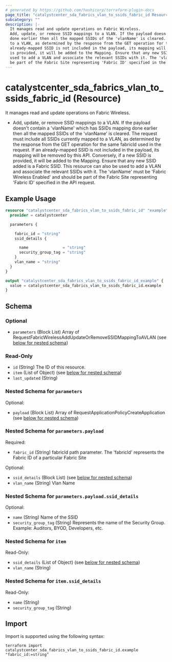 ```yaml
---
# generated by https://github.com/hashicorp/terraform-plugin-docs
page_title: "catalystcenter_sda_fabrics_vlan_to_ssids_fabric_id Resource - terraform-provider-catalystcenter"
subcategory: ""
description: |-
  It manages read and update operations on Fabric Wireless.
  Add, update, or remove SSID mappings to a VLAN. If the payload doesn't contain a 'vlanName' which has SSIDs mapping
  done earlier then all the mapped SSIDs of the 'vlanName' is cleared. The request must include all SSIDs currently mapped
  to a VLAN, as determined by the response from the GET operation for the same fabricId used in the request. If an
  already-mapped SSID is not included in the payload, its mapping will be removed by this API. Conversely, if a new SSID
  is provided, it will be added to the Mapping. Ensure that any new SSID added is a Fabric SSID. This resource can also be
  used to add a VLAN and associate the relevant SSIDs with it. The 'vlanName' must be 'Fabric Wireless Enabled' and should
  be part of the Fabric Site representing 'Fabric ID' specified in the API request.
---
```


# catalystcenter_sda_fabrics_vlan_to_ssids_fabric_id (Resource)

It manages read and update operations on Fabric Wireless.

- Add, update, or remove SSID mappings to a VLAN. If the payload doesn't contain a 'vlanName' which has SSIDs mapping
done earlier then all the mapped SSIDs of the 'vlanName' is cleared. The request must include all SSIDs currently mapped
to a VLAN, as determined by the response from the GET operation for the same fabricId used in the request. If an
already-mapped SSID is not included in the payload, its mapping will be removed by this API. Conversely, if a new SSID
is provided, it will be added to the Mapping. Ensure that any new SSID added is a Fabric SSID. This resource can also be
used to add a VLAN and associate the relevant SSIDs with it. The 'vlanName' must be 'Fabric Wireless Enabled' and should
be part of the Fabric Site representing 'Fabric ID' specified in the API request.

## Example Usage

```terraform
resource "catalystcenter_sda_fabrics_vlan_to_ssids_fabric_id" "example" {
  provider = catalystcenter

  parameters {

    fabric_id = "string"
    ssid_details {

      name               = "string"
      security_group_tag = "string"
    }
    vlan_name = "string"
  }
}

output "catalystcenter_sda_fabrics_vlan_to_ssids_fabric_id_example" {
  value = catalystcenter_sda_fabrics_vlan_to_ssids_fabric_id.example
}
```

<!-- schema generated by tfplugindocs -->
## Schema

### Optional

- `parameters` (Block List) Array of RequestFabricWirelessAddUpdateOrRemoveSSIDMappingToAVLAN (see [below for nested schema](#nestedblock--parameters))

### Read-Only

- `id` (String) The ID of this resource.
- `item` (List of Object) (see [below for nested schema](#nestedatt--item))
- `last_updated` (String)

<a id="nestedblock--parameters"></a>
### Nested Schema for `parameters`

Optional:

- `payload` (Block List) Array of RequestApplicationPolicyCreateApplication (see [below for nested schema](#nestedblock--parameters--payload))

<a id="nestedblock--parameters--payload"></a>
### Nested Schema for `parameters.payload`

Required:

- `fabric_id` (String) fabricId path parameter. The 'fabricId' represents the Fabric ID of a particular Fabric Site

Optional:

- `ssid_details` (Block List) (see [below for nested schema](#nestedblock--parameters--payload--ssid_details))
- `vlan_name` (String) Vlan Name

<a id="nestedblock--parameters--payload--ssid_details"></a>
### Nested Schema for `parameters.payload.ssid_details`

Optional:

- `name` (String) Name of the SSID
- `security_group_tag` (String) Represents the name of the Security Group. Example: Auditors, BYOD, Developers, etc.




<a id="nestedatt--item"></a>
### Nested Schema for `item`

Read-Only:

- `ssid_details` (List of Object) (see [below for nested schema](#nestedobjatt--item--ssid_details))
- `vlan_name` (String)

<a id="nestedobjatt--item--ssid_details"></a>
### Nested Schema for `item.ssid_details`

Read-Only:

- `name` (String)
- `security_group_tag` (String)

## Import

Import is supported using the following syntax:

```shell
terraform import catalystcenter_sda_fabrics_vlan_to_ssids_fabric_id.example "fabric_id:=string"
```
